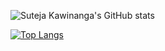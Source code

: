 ![Suteja Kawinanga's GitHub stats](https://github-readme-stats.vercel.app/api?username=sutejakw&show_icons=true&theme=radical)

[![Top Langs](https://github-readme-stats.vercel.app/api/top-langs/?username=sutejakw)](https://github.com/sutejakw)
